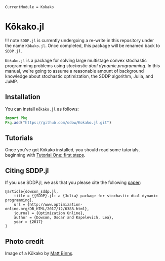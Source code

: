 ```@meta
CurrentModule = Kokako
```

# Kōkako.jl

!!! note
    `SDDP.jl` is currently undergoing a re-write in this repository under the
    name `Kōkako.jl`. Once completed, this package will be renamed back to
    `SDDP.jl`.


`Kōkako.jl` is a package for solving large multistage convex stochastic
programming problems using *stochastic dual dynamic programming*. In this
manual, we're going to assume a reasonable amount of background knowledge about
stochastic optimization, the SDDP algorithm, Julia, and JuMP.

## Installation

You can install `Kōkako.jl` as follows:

```julia
import Pkg
Pkg.add("https://github.com/odow/Kokako.jl.git")
```

## Tutorials

Once you've got Kōkako installed, you should read some tutorials, beginning
with [Tutorial One: first steps](@ref).

## Citing SDDP.jl

If you use SDDP.jl, we ask that you please cite the following
[paper](http://www.optimization-online.org/DB_FILE/2017/12/6388.pdf):
```
@article{dowson_sddp.jl,
	title = {{SDDP}.jl: a {Julia} package for stochastic dual dynamic programming},
	url = {http://www.optimization-online.org/DB_HTML/2017/12/6388.html},
	journal = {Optimization Online},
	author = {Dowson, Oscar and Kapelevich, Lea},
	year = {2017}
}
```

## Photo credit

Image of a Kōkako by [Matt Binns](https://www.flickr.com/photos/mattbinns/1962834042).
